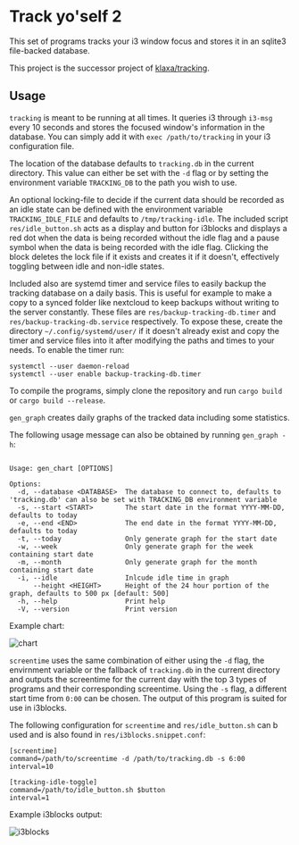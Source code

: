 Track yo'self 2
===============

This set of programs tracks your i3 window focus and stores it in an sqlite3
file-backed database.

This project is the successor project of [klaxa/tracking](https://github.com/klaxa/tracking).

Usage
-----

`tracking` is meant to be running at all times. It queries i3 through `i3-msg`
every 10 seconds and stores the focused window's information in the database.
You can simply add it with `exec /path/to/tracking` in your i3 configuration
file.

The location of the database defaults to `tracking.db` in the current
directory. This value can either be set with the `-d` flag or by setting the
environment variable `TRACKING_DB` to the path you wish to use.

An optional locking-file to decide if the current data should be recorded as
an idle state can be defined with the environment variable `TRACKING_IDLE_FILE`
and defaults to `/tmp/tracking-idle`. The included script `res/idle_button.sh`
acts as a display and button for i3blocks and displays a red dot when the data
is being recorded without the idle flag and a pause symbol when the data is
being recorded with the idle flag. Clicking the block deletes the lock file if
it exists and creates it if it doesn't, effectively toggling between idle and
non-idle states.

Included also are systemd timer and service files to easily backup the
tracking database on a daily basis. This is useful for example to make a copy
to a synced folder like nextcloud to keep backups without writing to the
server constantly. These files are `res/backup-tracking-db.timer` and
`res/backup-tracking-db.service` respectively. To expose these, create the
directory `~/.config/systemd/user/` if it doesn't already exist and copy the
timer and service files into it after modifying the paths and times to your
needs. To enable the timer run:

```
systemctl --user daemon-reload
systemctl --user enable backup-tracking-db.timer

```

To compile the programs, simply clone the repository and run `cargo build` or
`cargo build --release`.

`gen_graph` creates daily graphs of the tracked data including some statistics.

The following usage message can also be obtained by running `gen_graph -h`:

```

Usage: gen_chart [OPTIONS]

Options:
  -d, --database <DATABASE>  The database to connect to, defaults to 'tracking.db' can also be set with TRACKING_DB environment variable
  -s, --start <START>        The start date in the format YYYY-MM-DD, defaults to today
  -e, --end <END>            The end date in the format YYYY-MM-DD, defaults to today
  -t, --today                Only generate graph for the start date
  -w, --week                 Only generate graph for the week containing start date
  -m, --month                Only generate graph for the month containing start date
  -i, --idle                 Inlcude idle time in graph
      --height <HEIGHT>      Height of the 24 hour portion of the graph, defaults to 500 px [default: 500]
  -h, --help                 Print help
  -V, --version              Print version
```

Example chart:

![chart](https://github.com/klaxa/tracking_2/assets/1451995/23fa427b-3f9a-4b36-b793-96203ab2f84d)

`screentime` uses the same combination of either using the `-d` flag, the
envirnment variable or the fallback of `tracking.db` in the current directory
and outputs the screentime for the current day with the top 3 types of
programs and their corresponding screentime. Using the `-s` flag, a different
start time from `0:00` can be chosen. The output of this program is suited for
use in i3blocks.

The following configuration for `screentime` and `res/idle_button.sh` can b
used and is also found in `res/i3blocks.snippet.conf`:

```
[screentime]
command=/path/to/screentime -d /path/to/tracking.db -s 6:00
interval=10

[tracking-idle-toggle]
command=/path/to/idle_button.sh $button
interval=1
```

Example i3blocks output:

![i3blocks](https://github.com/klaxa/tracking_2/assets/1451995/8ce47530-84e4-4675-b1fc-a8466d4797e1)

